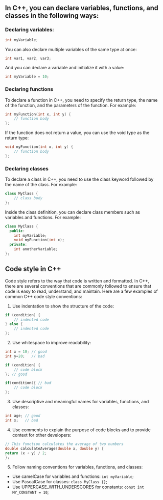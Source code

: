 ## In C++, you can declare variables, functions, and classes in the following ways:

### Declaring variables:

```c++
int myVariable;
```

You can also declare multiple variables of the same type at once:

```c++
int var1, var2, var3;
```

And you can declare a variable and initialize it with a value:

```c++
int myVariable = 10;
```

### Declaring functions

To declare a function in C++, you need to specify the return type, the name of the function, and the parameters of the
function. For example:

```c++
int myFunction(int x, int y) {
    // function body
};
```

If the function does not return a value, you can use the void type as the return type:

```c++
void myFunction(int x, int y) {
    // function body
};
```

### Declaring classes

To declare a class in C++, you need to use the class keyword followed by the name of the class. For example:

```c++
class MyClass {
    // class body
};
```

Inside the class definition, you can declare class members such as variables and functions. For example:

```c++
class MyClass {
  public:
    int myVariable;
    void myFunction(int x);
  private:
    int anotherVariable;
};
```

## Code style in C++

Code style refers to the way that code is written and formatted. In C++, there are several conventions that are commonly
followed to ensure that code is easy to read, understand, and maintain. Here are a few examples of common C++ code style
conventions:

1. Use indentation to show the structure of the code:

```c++
if (condition) {
    // indented code
} else {
    // indented code
};
```

2. Use whitespace to improve readability:

```c++
int x = 10; // good
int y=20;   // bad

if (condition) {
    // code block
}; // good

if(condition){ // bad
    // code block
};
```

3. Use descriptive and meaningful names for variables, functions, and classes:

```c++
int age; // good
int x;   // bad
```

4. Use comments to explain the purpose of code blocks and to provide context for other developers:

```c++
// This function calculates the average of two numbers
double calculateAverage(double x, double y) {
return (x + y) / 2;
};
```

5. Follow naming conventions for variables, functions, and classes:

* Use camelCase for variables and functions: `int myVariable`;
* Use PascalCase for classes: `class MyClass {}`;
* Use UPPERCASE_WITH_UNDERSCORES for constants: `const int MY_CONSTANT = 10`;